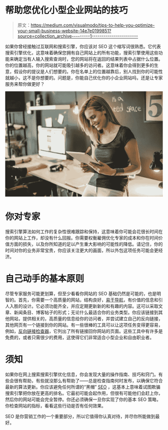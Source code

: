 # 帮助您优化小型企业网站的技巧

> 原文：<https://medium.com/visualmodo/tips-to-help-you-optimize-your-small-business-website-14e7e0199851?source=collection_archive---------1----------------------->

如果你曾经接触过互联网和搜索引擎，你应该对 SEO 这个缩写词很熟悉。它代表搜索引擎优化，这意味着确保您拥有自己网站上的所有功能，搜索引擎使用这些功能来确定当有人输入搜索查询时，您的网站将在返回的结果列表中占据什么位置。你的位置越高，你的网站就可能吸引越多的访问者。这意味着你会得到更多的生意，假设你的提议是人们想要的。你在名单上的位置越靠后，别人找到你的可能性就越小，这不是你想要的。问题是，你能自己优化你的小企业网站吗，还是让专家服务来帮你做更好？

![](img/e470e1c1f83b37cb88bb870bc5dc2001.png)

# 你对专家

搜索引擎算法如何工作的复杂性很难跟踪和保持，这意味着你可能会花很长时间在你的网站上工作，却没有什么回报。你需要权衡雇佣优化专家的成本和你在时间价值方面的损失，以及你所知道的足以产生重大影响的可能性的降低。请记住，你的时间对你的业务非常宝贵，你应该关注更大的画面，所以外包这项任务可能会更经济。

# 自己动手的基本原则

尽管专家服务可能更划算，但至少看看你网站的 SEO 基础仍然是可能的，也是明智的。首先，你需要一个高质量的网站，结构良好，[易于导航](https://www.lifewire.com/rules-of-effective-website-navigation-1697492)，有价值的信息和引人入胜的设计。它必须功能齐全，并应定期更新新的和有趣的内容。这可以采取文章、新闻条目、博客帖子的形式；无论什么最适合你的业务类型。你应该链接到其他网站，提供相关的，高质量的信息给你的访问者，并尝试建立自己的反向链接，其他网页有一个链接到你的网站。有一些很棒的工具可以让这项任务变得更容易，例如，[反向链接检查器](https://www.thehoth.com/backlinks-checker/)，它列出了所有链接回你网站的页面。这些工具中有许多是免费的，或者只需很少的费用，这使得它们非常适合小型企业和自由职业者。

# 须知

如果你在网上搜索搜索引擎优化信息，你会发现大量的操作指南、技巧和窍门。有些会很有帮助，有些就没那么有帮助了——总是检查指南何时发布，以确保它符合最新的算法更新。你应该避免任何所谓的“黑帽” [SEO](https://visualmodo.com/) ，这基本上意味着试图欺骗搜索引擎把你放在更高的排名。它最初可能会起作用，但很有可能他们会赶上你，然后你的网站可能会完全暂停。你还必须确保一旦你实现了你的基本 SEO 策略，你检查网站的指标，看看这些行动是否有任何效果。

SEO 是你营销工作的一个重要部分，所以它值得你认真对待，并尽你所能做到最好。